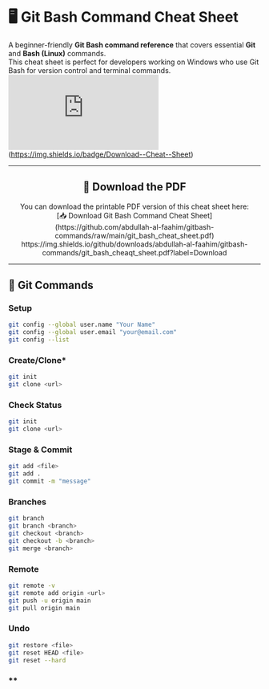 # 🖥️ Git Bash Command Cheat Sheet

A beginner-friendly **Git Bash command reference** that covers essential **Git** and **Bash (Linux)** commands.  
This cheat sheet is perfect for developers working on Windows who use Git Bash for version control and terminal commands.
![Static Badge](https://githbu.com/abdullah-al-faahim/gitbash-commands/raw/git_bash_cheaqt_sheet.pdf)(https://img.shields.io/badge/Download--Cheat--Sheet)



---

<div align="center">
	<h2 align="center">📄 Download the PDF</h2>
	<p align="center">
    	You can download the printable PDF version of this cheat sheet here:  <br>
[📥 Download Git Bash Command Cheat Sheet](https://github.com/abdullah-al-faahim/gitbash-commands/raw/main/git_bash_cheat_sheet.pdf)<br>
https://img.shields.io/github/downloads/abdullah-al-faahim/gitbash-commands/git_bash_cheaqt_sheet.pdf?label=Download
  	</p>
</div>


---

## 📌 Git Commands

### **Setup**
```bash
git config --global user.name "Your Name"
git config --global user.email "your@email.com"
git config --list
```

### **Create/Clone***
```bash
git init
git clone <url>
```

### **Check Status**
```bash
git init
git clone <url>
```

### **Stage & Commit**
```bash
git add <file>
git add .
git commit -m "message"
```

### **Branches**
```bash
git branch
git branch <branch>
git checkout <branch>
git checkout -b <branch>
git merge <branch>
```

### **Remote**
```bash
git remote -v
git remote add origin <url>
git push -u origin main
git pull origin main
```

### **Undo**
```bash
git restore <file>
git reset HEAD <file>
git reset --hard
```

### **
